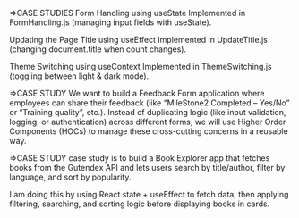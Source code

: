 =>CASE STUDIES
Form Handling using useState
Implemented in FormHandling.js (managing input fields with useState).

Updating the Page Title using useEffect
Implemented in UpdateTitle.js (changing document.title when count changes).

Theme Switching using useContext
Implemented in ThemeSwitching.js (toggling between light & dark mode).

=>CASE STUDY
We want to build a Feedback Form application where employees can share their feedback (like
“MileStone2 Completed – Yes/No” or “Training quality”, etc.).
Instead of duplicating logic (like input validation, logging, or authentication) across different forms,
we will use Higher Order Components (HOCs) to manage these cross-cutting concerns in a
reusable way.

=>CASE STUDY
case study is to build a Book Explorer app that fetches books from the Gutendex API and lets users search by title/author, filter by language, and sort by popularity.

I am doing this by using React state + useEffect to fetch data, then applying filtering, searching, and sorting logic before displaying books in cards.
